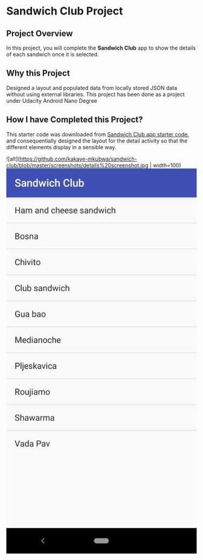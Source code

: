 # Sandwich Club Project

## Project Overview
In this project, you will complete the **Sandwich Club** app to
show the details of each sandwich once it is selected.

## Why this Project
Designed a layout and populated data from locally stored JSON data without
using external libraries. This project has been done as a project under Udacity
Android Nano Degree

## How I have Completed this Project?
This starter code was downloaded from [Sandwich Club app starter code.](https://github.com/udacity/sandwich-club-starter-code)
and consequentially designed the layout for the detail activity so that the different elements
display in a sensible way.

![alt](https://github.com/kakaye-mkubwa/sandwich-club/blob/master/screenshots/details%20screenshot.jpg | width=100)
![alt](https://github.com/kakaye-mkubwa/sandwich-club/blob/master/screenshots/sandwich%20list.jpg)

